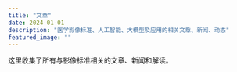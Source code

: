 ```yaml
---
title: "文章"
date: 2024-01-01
description: "医学影像标准、人工智能、大模型及应用的相关文章、新闻、动态"
featured_image: ""
---
```


这里收集了所有与影像标准相关的文章、新闻和解读。

